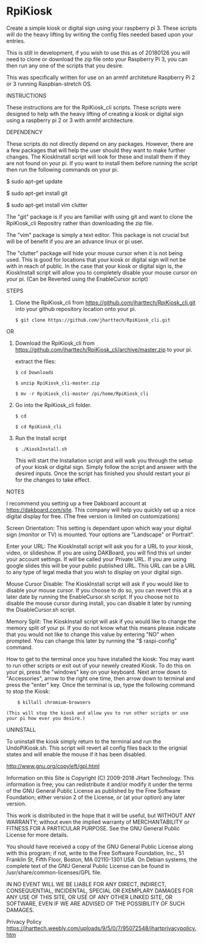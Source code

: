 # RpiKiosk

Create a simple kiosk or digital sign using your raspberry pi 3.  These scripts will do the heavy lifting by writing the config files needed based upon your entries.

This is still in development, if you wish to use this as of 20180126 you will need to clone or download the zip file onto your Raspberry Pi 3, you can then run any one of the scripts that you desire.

This was specifically written for use on an armhf architeture Raspberry Pi 2 or 3 running Raspbian-stretch OS.

INSTRUCTIONS

These instructions are for the RpiKiosk_cli scripts.  These scripts were designed to help wth the heavy lifting of creating a kiosk or digital sign using a raspberry pi 2 or 3 with armhf architecture.

DEPENDENCY

These scripts do not directly depend on any packages. However, there are a few packages that will help the user should they want to make further changes. The KioskInstall script will look for these and install them if they are not found on your pi.  If you want to install them before running the script then run the following commands on your pi.

$ sudo apt-get update

$ sudo apt-get install git

$ sudo apt-get install vim clutter

The "git" package is if you are familiar with using git and want to clone the RpiKiosk_cli Repositry rather than downloading the zip file.

The "vim" package is simply a text editor.  This package is not crucial but will be of benefit if you are an advance linux or pi user.

The "clutter" package will hide your mouse cursor when it is not being used.  This is good for locations that your kiosk or digital sign will not be with in reach of public.  In the case that your kiosk or digital sign is, the KioskInstall script will allow you to completely disable your mouse cursor on your pi. (Can be Reverted using the EnableCursor script)

STEPS

1.	Clone the RpiKiosk_cli from https://github.com/jharttech/RpiKiosk_cli.git into your github repository location onto your pi.

		$ git clone https://github.com/jharttech/RpiKiosk_cli.git

OR

1.	Download the RpiKiosk_cli from https://github.com/jharttech/RpiKiosk_cli/archive/master.zip to your pi.

	extract the files:

		$ cd Downloads

		$ unzip RpiKiosk_cli-master.zip

		$ mv -r RpiKiosk_cli-master /pi/home/RpiKiosk_cli

2.	Go into the RpiKiosk_cli folder.

		$ cd

		$ cd RpiKiosk_cli

3.	Run the Install script

		$ ./KioskInstall.sh

	This will start the Installation script and will walk you through the setup of your kiosk or digital sign.  Simply follow the script and answer with the desired inputs.  Once the script has finished you should restart your pi for the changes to take effect.

NOTES

I recommend you setting up a free Dakboard account at https://dakboard.com/site.  This company will help you quickly set up a nice digital display for free. (The free version is limited on customizations)

Screen Orientation:
	This setting is dependant upon which way your digital sign (monitor or TV) is mounted.  Your options are "Landscape" or Portrait".

Enter your URL:
	The KioskInstall script will ask you for a URL to your kiosk, video, or slideshow.  If you are using DAKBoard, you will find this url under your account settings.  If will be called your Private URL.  If you are using google slides this will be your public published URL.  This URL can be a URL to any type of legal media that you wish to display on your digital sign.

Mouse Cursor Disable:
	The KioskInstall script will ask if you would like to disable your mouse cursor.  If you choose to do so, you can revert this at a later date by running the EnableCursor.sh script.  If you choose not to disable the mouse cursor during install, you can disable it later by running the DisableCursor.sh script.

Memory Split:
	The KioskInstall script will ask if you would like to change the memory split of your pi.  If you do not know what this means please indicate that you would not like to change this value by entering "NO" when prompted.  You can change this later by running the "$ raspi-config" command.

How to get to the terminal once you have installed the kiosk:
	You may want to run other scripts or exit out of your newely created Kiosk.  To do this on your pi, press the "windows" key on your keyboard.  Next arrow down to "Accessories", arrow to the right one time, then arrow down to terminal and press the "enter" key.  Once the terminal is up, type the following command to stop the Kiosk:

		$ killall chromium-browsers

	(This will stop the kiosk and allow you to run other scripts or use your pi how ever you desire.)

UNINSTALL

To uninstall the kiosk simply return to the terminal and run the UndoPiKiosk.sh.  This script will revert all config files back to the orignial states and will enable the mouse if it has been disabled.



http://www.gnu.org/copyleft/gpl.html

Information on this Site is Copyright (C) 2009-2018 JHart Technology.
This information is free; you can redistribute it and/or modify it under the terms of the GNU General Public License as published by the Free Software Foundation; either version 2 of the License, or (at your option) any later version.

This work is distributed in the hope that it will be useful, but WITHOUT ANY WARRANTY; without even the implied warranty of MERCHANTABILITY or FITNESS FOR A PARTICULAR PURPOSE. See the GNU General Public License for more details.

You should have received a copy of the GNU General Public License along with this program; if not, write to the Free Software Foundation, Inc., 51 Franklin St, Fifth Floor, Boston, MA 02110-1301 USA
​
On Debian systems, the complete text of the GNU General Public License can be found in /usr/share/common-licenses/GPL file.


IN NO EVENT WILL WE BE LIABLE FOR ANY DIRECT, INDIRECT, CONSEQUENTIAL, INCIDENTAL, SPECIAL OR EXEMPLARY DAMAGES FOR ANY USE OF THIS SITE, OR USE OF ANY OTHER LINKED SITE, OR SOFTWARE, EVEN IF WE ARE ADVISED OF THE POSSIBILITY OF SUCH DAMAGES.

Privacy Policy
https://jharttech.weebly.com/uploads/9/5/0/7/95072548/jhartprivacypolicy.htm
